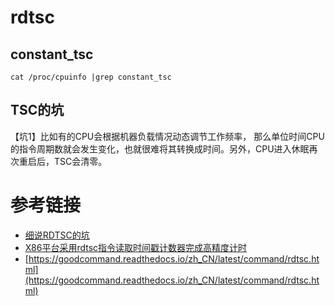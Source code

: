  # rdtsc
 
 ## constant_tsc
 
 ```
 cat /proc/cpuinfo |grep constant_tsc
 ```
 
 ## TSC的坑

【坑1】比如有的CPU会根据机器负载情况动态调节工作频率， 那么单位时间CPU的指令周期数就会发生变化，也就很难将其转换成时间。另外，CPU进入休眠再次重启后，TSC会清零。
 
 # 参考链接
 
 - [细说RDTSC的坑](http://www.wangkaixuan.tech/?p=901)
 - [X86平台采用rdtsc指令读取时间戳计数器完成高精度计时](https://www.cnblogs.com/cnmaizi/archive/2011/01/17/1937772.html)
 - [https://goodcommand.readthedocs.io/zh_CN/latest/command/rdtsc.html](https://goodcommand.readthedocs.io/zh_CN/latest/command/rdtsc.html)
